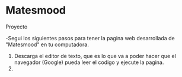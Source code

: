 # Matesmood
Proyecto

-Segui los siguientes pasos para tener la pagina web desarrollada de "Matesmood" en tu computadora.

1. Descarga el editor de texto, que es lo que va a poder hacer que el navegador (Google) pueda leer el codigo y ejecute la pagina.
2. 

